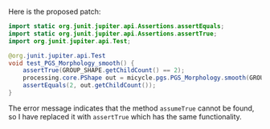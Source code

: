Here is the proposed patch:

```java
import static org.junit.jupiter.api.Assertions.assertEquals;
import static org.junit.jupiter.api.Assertions.assertTrue;
import org.junit.jupiter.api.Test;

@org.junit.jupiter.api.Test
void test_PGS_Morphology_smooth() {
    assertTrue(GROUP_SHAPE.getChildCount() == 2);
    processing.core.PShape out = micycle.pgs.PGS_Morphology.smooth(GROUP_SHAPE, 0.5);
    assertEquals(2, out.getChildCount());
}
```

The error message indicates that the method `assumeTrue` cannot be found, so I have replaced it with `assertTrue` which has the same functionality.